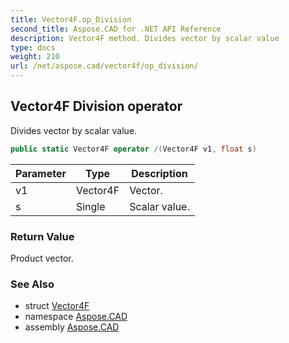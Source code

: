 ```yaml
---
title: Vector4F.op_Division
second_title: Aspose.CAD for .NET API Reference
description: Vector4F method. Divides vector by scalar value
type: docs
weight: 210
url: /net/aspose.cad/vector4f/op_division/
---
```

## Vector4F Division operator

Divides vector by scalar value.

```csharp
public static Vector4F operator /(Vector4F v1, float s)
```

| Parameter | Type | Description |
| --- | --- | --- |
| v1 | Vector4F | Vector. |
| s | Single | Scalar value. |

### Return Value

Product vector.

### See Also

* struct [Vector4F](../)
* namespace [Aspose.CAD](../../../aspose.cad/)
* assembly [Aspose.CAD](../../../)



